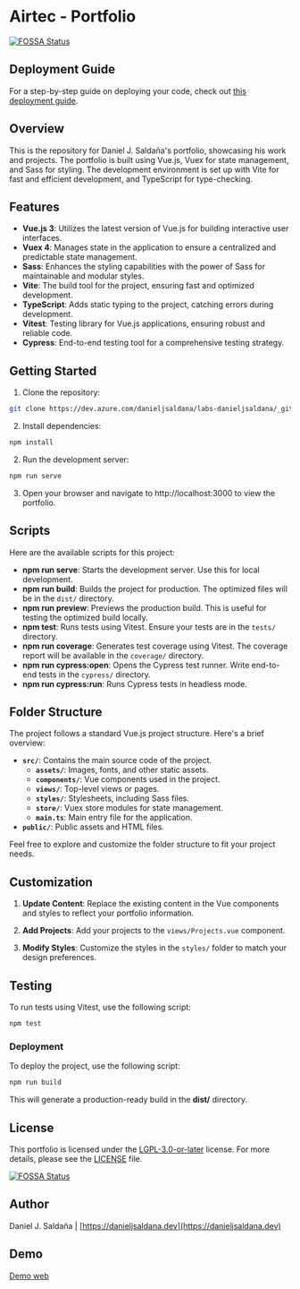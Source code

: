 # Airtec - Portfolio
[![FOSSA Status](https://app.fossa.com/api/projects/git%2Bgithub.com%2Fdanieljsaldana%2FPortfolio-vitest.svg?type=shield)](https://app.fossa.com/projects/git%2Bgithub.com%2Fdanieljsaldana%2FPortfolio-vitest?ref=badge_shield)


## Deployment Guide

For a step-by-step guide on deploying your code, check out [this deployment guide](https://danieljsaldana.dev/despliega-tu-web-facil-con-azure-static-web-apps).

## Overview

This is the repository for Daniel J. Saldaña's portfolio, showcasing his work and projects. The portfolio is built using Vue.js, Vuex for state management, and Sass for styling. The development environment is set up with Vite for fast and efficient development, and TypeScript for type-checking.

## Features

- **Vue.js 3**: Utilizes the latest version of Vue.js for building interactive user interfaces.
- **Vuex 4**: Manages state in the application to ensure a centralized and predictable state management.
- **Sass**: Enhances the styling capabilities with the power of Sass for maintainable and modular styles.
- **Vite**: The build tool for the project, ensuring fast and optimized development.
- **TypeScript**: Adds static typing to the project, catching errors during development.
- **Vitest**: Testing library for Vue.js applications, ensuring robust and reliable code.
- **Cypress**: End-to-end testing tool for a comprehensive testing strategy.

## Getting Started

1. Clone the repository:

```bash
git clone https://dev.azure.com/danieljsaldana/labs-danieljsaldana/_git/portfolio-vitest
```

2. Install dependencies:

```bash
npm install
```

2. Run the development server:

```bash
npm run serve
```

3. Open your browser and navigate to http://localhost:3000 to view the portfolio.

## Scripts

Here are the available scripts for this project:

- **npm run serve**: Starts the development server. Use this for local development.
- **npm run build**: Builds the project for production. The optimized files will be in the `dist/` directory.
- **npm run preview**: Previews the production build. This is useful for testing the optimized build locally.
- **npm test**: Runs tests using Vitest. Ensure your tests are in the `tests/` directory.
- **npm run coverage**: Generates test coverage using Vitest. The coverage report will be available in the `coverage/` directory.
- **npm run cypress:open**: Opens the Cypress test runner. Write end-to-end tests in the `cypress/` directory.
- **npm run cypress:run**: Runs Cypress tests in headless mode.

## Folder Structure

The project follows a standard Vue.js project structure. Here's a brief overview:

- **`src/`**: Contains the main source code of the project.
  - **`assets/`**: Images, fonts, and other static assets.
  - **`components/`**: Vue components used in the project.
  - **`views/`**: Top-level views or pages.
  - **`styles/`**: Stylesheets, including Sass files.
  - **`store/`**: Vuex store modules for state management.
  - **`main.ts`**: Main entry file for the application.
- **`public/`**: Public assets and HTML files.

Feel free to explore and customize the folder structure to fit your project needs.

## Customization

1. **Update Content**: Replace the existing content in the Vue components and styles to reflect your portfolio information.

2. **Add Projects**: Add your projects to the `views/Projects.vue` component.

3. **Modify Styles**: Customize the styles in the `styles/` folder to match your design preferences.

## Testing

To run tests using Vitest, use the following script:

```bash
npm test
``` 

### Deployment

To deploy the project, use the following script:

```bash
npm run build
```    

This will generate a production-ready build in the **dist/** directory.

## License

This portfolio is licensed under the [LGPL-3.0-or-later](LICENSE) license. For more details, please see the [LICENSE](LICENSE) file.


[![FOSSA Status](https://app.fossa.com/api/projects/git%2Bgithub.com%2Fdanieljsaldana%2FPortfolio-vitest.svg?type=large)](https://app.fossa.com/projects/git%2Bgithub.com%2Fdanieljsaldana%2FPortfolio-vitest?ref=badge_large)

## Author

Daniel J. Saldaña | [https://danieljsaldana.dev](https://danieljsaldana.dev)

## Demo

 [Demo web](https://wonderful-bush-0d50b8303.4.azurestaticapps.net)